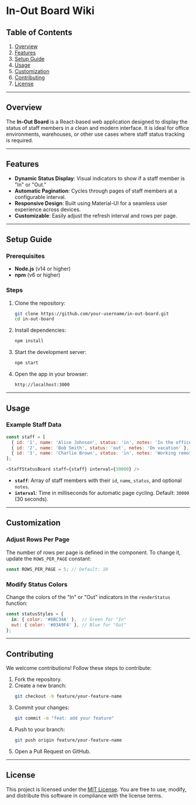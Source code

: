 
# In-Out Board Wiki

## **Table of Contents**
1. [Overview](#overview)
2. [Features](#features)
3. [Setup Guide](#setup-guide)
4. [Usage](#usage)
5. [Customization](#customization)
6. [Contributing](#contributing)
7. [License](#license)

---

## **Overview**
The **In-Out Board** is a React-based web application designed to display the status of staff members in a clean and modern interface. It is ideal for office environments, warehouses, or other use cases where staff status tracking is required.

---

## **Features**
- **Dynamic Status Display**: Visual indicators to show if a staff member is "In" or "Out."
- **Automatic Pagination**: Cycles through pages of staff members at a configurable interval.
- **Responsive Design**: Built using Material-UI for a seamless user experience across devices.
- **Customizable**: Easily adjust the refresh interval and rows per page.

---

## **Setup Guide**
### Prerequisites
- **Node.js** (v14 or higher)
- **npm** (v6 or higher)

### Steps
1. Clone the repository:
   ```bash
   git clone https://github.com/your-username/in-out-board.git
   cd in-out-board
   ```
2. Install dependencies:
   ```bash
   npm install
   ```
3. Start the development server:
   ```bash
   npm start
   ```
4. Open the app in your browser:
   ```
   http://localhost:3000
   ```

---

## **Usage**
### Example Staff Data
```javascript
const staff = [
  { id: '1', name: 'Alice Johnson', status: 'in', notes: 'In the office' },
  { id: '2', name: 'Bob Smith', status: 'out', notes: 'On vacation' },
  { id: '3', name: 'Charlie Brown', status: 'in', notes: 'Working remotely' },
];

<StaffStatusBoard staff={staff} interval={30000} />
```

- **`staff`**: Array of staff members with their `id`, `name`, `status`, and optional `notes`.
- **`interval`**: Time in milliseconds for automatic page cycling. Default: `30000` (30 seconds).

---

## **Customization**
### Adjust Rows Per Page
The number of rows per page is defined in the component. To change it, update the `ROWS_PER_PAGE` constant:
```javascript
const ROWS_PER_PAGE = 5; // Default: 10
```

### Modify Status Colors
Change the colors of the "In" or "Out" indicators in the `renderStatus` function:
```javascript
const statusStyles = {
  in: { color: '#8BC34A' },  // Green for "In"
  out: { color: '#03A9F4' }, // Blue for "Out"
};
```

---

## **Contributing**
We welcome contributions! Follow these steps to contribute:

1. Fork the repository.
2. Create a new branch:
   ```bash
   git checkout -b feature/your-feature-name
   ```
3. Commit your changes:
   ```bash
   git commit -m "feat: add your feature"
   ```
4. Push to your branch:
   ```bash
   git push origin feature/your-feature-name
   ```
5. Open a Pull Request on GitHub.

---

## **License**
This project is licensed under the [MIT License](LICENSE). You are free to use, modify, and distribute this software in compliance with the license terms.
